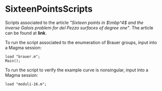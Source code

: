 # SixteenPointsScripts
Scripts associated to the article *"Sixteen points in $\mbp^4$ and the inverse Galois problem for del Pezzo surfaces of degree one"*. The article can be found at **link**. 

To run the script associated to the enumeration of Brauer groups, input into a Magma session:
```
load "brauer.m";
Main();
```

To run the script to verify the example curve is nonsingular, input into a Magma session:
```
load "moduli-16.m";
```
